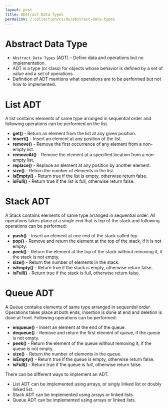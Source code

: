 ```yaml
---
layout: post
title: Abstract Data Types
permalink: /:collection/cs/ds/abstract-data-types
---
```


# Abstract Data Type

* `Abstract Data Types` (ADT) – Define data and operations but no implementation.
* ADT is a type (or class) for objects whose behavior is defined by a set of value and a set of operations.
* Definition of ADT mentions what operations are to be performed but not how to implemented.

# List ADT
A list contains elements of same type arranged in sequential order and following operations can be performed on the list.
- **get()** - Return an element from the list at any given position.
- **insert()**   - Insert an element at any position of the list.
- **remove()**   - Remove the first occurrence of any element from a non-empty list.
- **removeAt()** - Remove the element at a specified location from a non-empty list.
- **replace()**  - Replace an element at any position by another element.
- **size()**     - Return the number of elements in the list.
- **isEmpty()**  - Return true if the list is empty, otherwise return false.
- **isFull()**   - Return true if the list is full, otherwise return false.

# Stack ADT
A Stack contains elements of same type arranged in sequential order. All operations takes place at a single end that is top of the stack and following operations can be performed:
- **push()**    - Insert an element at one end of the stack called top.
- **pop()**     - Remove and return the element at the top of the stack, if it is not empty.
- **peek()**    - Return the element at the top of the stack without removing it, if the stack is not empty.
- **size()**    - Return the number of elements in the stack.
- **isEmpty()** - Return true if the stack is empty, otherwise return false.
- **isFull()**  - Return true if the stack is full, otherwise return false.

# Queue ADT
A Queue contains elements of same type arranged in sequential order. Operations takes place at both ends, insertion is done at end and deletion is done at front. Following operations can be performed:
- **enqueue()** - Insert an element at the end of the queue.
- **dequeue()** - Remove and return the first element of queue, if the queue is not empty.
- **peek()**    - Return the element of the queue without removing it, if the queue is not empty.
- **size()**    - Return the number of elements in the queue.
- **isEmpty()** - Return true if the queue is empty, otherwise return false.
- **isFull()**  - Return true if the queue is full, otherwise return false.

There can be different ways to implement an ADT.
- List ADT can be implemented using arrays, or singly linked list or doubly linked list.
- Stack ADT can be implemented using arrays or linked lists.
- Queue ADT can be implemented using arrays or linked lists.
